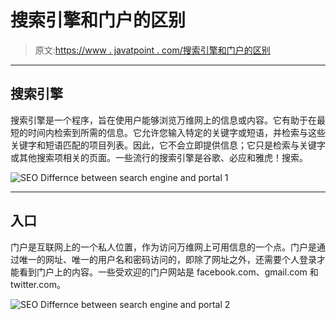 # 搜索引擎和门户的区别

> 原文:[https://www . javatpoint . com/搜索引擎和门户的区别](https://www.javatpoint.com/difference-between-search-engine-and-portal)

* * *

## 搜索引擎

搜索引擎是一个程序，旨在使用户能够浏览万维网上的信息或内容。它有助于在最短的时间内检索到所需的信息。它允许您输入特定的关键字或短语，并检索与这些关键字和短语匹配的项目列表。因此，它不会立即提供信息；它只是检索与关键字或其他搜索项相关的页面。一些流行的搜索引擎是谷歌、必应和雅虎！搜索。

![SEO Differnce between search engine and portal 1](../Images/55804382d0d41f32da68727ae791aa7c.png)

* * *

## 入口

门户是互联网上的一个私人位置，作为访问万维网上可用信息的一个点。门户是通过唯一的网址、唯一的用户名和密码访问的，即除了网址之外，还需要个人登录才能看到门户上的内容。一些受欢迎的门户网站是 facebook.com、gmail.com 和 twitter.com。

![SEO Differnce between search engine and portal 2](../Images/59c5bb036f6f677f5cce212da3c54b5d.png)